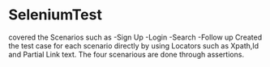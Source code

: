 # SeleniumTest
 covered the Scenarios  such as
   -Sign Up
   -Login
   -Search
   -Follow up
 Created the test case for each scenario directly by using Locators such as Xpath,Id and Partial Link text.
 The four scenarious are done through assertions.
